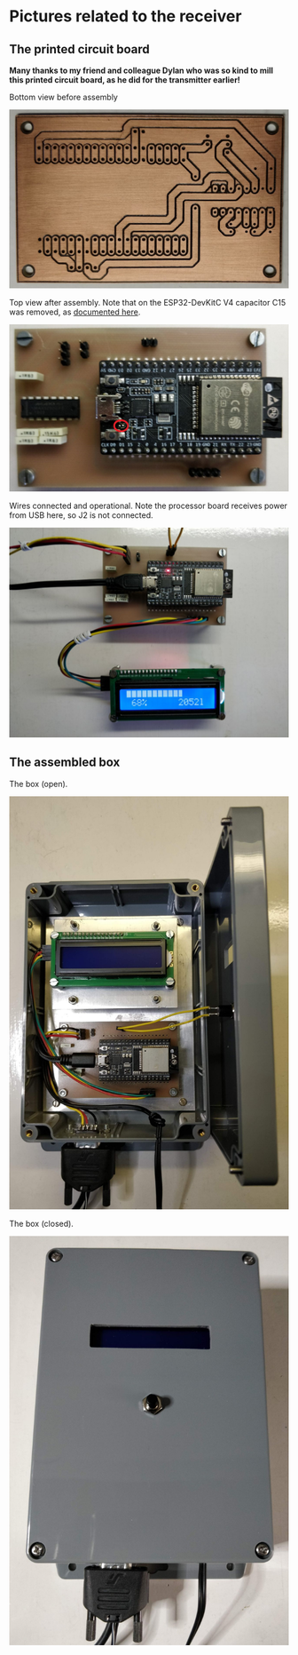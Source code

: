 # Pictures related to the receiver

## The printed circuit board

**Many thanks to my friend and colleague Dylan who was so kind to mill
this printed circuit board, as he did for the transmitter earlier!**

Bottom view before assembly

![pcb](receiver-pcb.jpg)

Top view after assembly.
Note that on the ESP32-DevKitC V4 capacitor C15 was removed, as
[documented here](https://docs.espressif.com/projects/esp-idf/en/v3.3/get-started/get-started-devkitc.html#note-on-c15).

![pcb2](receiver-pcb2.jpg)

Wires connected and operational.
Note the processor board receives power from USB here, so J2 is not connected.

![pcb3](receiver-pcb3.jpg)

## The assembled box

The box (open).

![box1](receiver-box1.jpg)

The box (closed).

![box2](receiver-box2.jpg)
